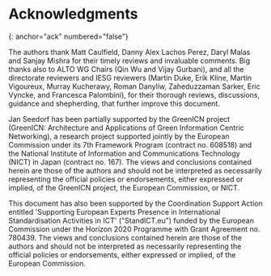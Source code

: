 <!-- Skip header line -->

Acknowledgments
===============
{: anchor="ack" numbered="false"}

The authors thank Matt Caulfield, Danny Alex Lachos Perez, Daryl Malas and
Sanjay Mishra for their timely reviews and invaluable comments. Big thanks also
to ALTO WG Chairs (Qin Wu and Vijay Gurbani), and all the directorate reviewers
and IESG reviewers (Martin Duke, Erik Kline, Martin Vigoureux, Murray
Kucherawy, Roman Danyliw, Zaheduzzaman Sarker, Eric Vyncke, and Francesca
Palombini), for their thorough reviews, discussions, guidance and shepherding,
that further improve this document.

Jan Seedorf has been partially supported by the GreenICN project (GreenICN:
Architecture and Applications of Green Information Centric Networking), a
research project supported jointly by the European Commission under its 7th
Framework Program (contract no. 608518) and the National Institute of
Information and Communications Technology (NICT) in Japan (contract no. 167).
The views and conclusions contained herein are those of the authors and should
not be interpreted as necessarily representing the official policies or
endorsements, either expressed or implied, of the GreenICN project, the European
Commission, or NICT.

This document has also been supported by the Coordination Support Action
entitled 'Supporting European Experts Presence in lnternational Standardisation
Activities in ICT' ("StandlCT.eu") funded by the European Commission under the
Horizon 2020 Programme with Grant Agreement no. 780439. The views and
conclusions contained herein are those of the authors and should not be
interpreted as necessarily representing the official policies or endorsements,
either expressed or implied, of the European Commission.

